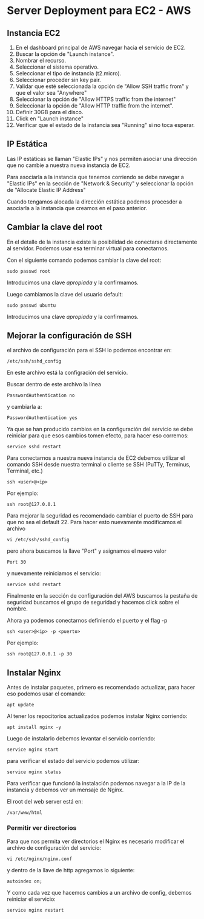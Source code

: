# Server Deployment para EC2 - AWS

## Instancia EC2

1. En el dashboard principal de AWS navegar hacia el servicio de EC2.
2. Buscar la opción de "Launch instance".
3. Nombrar el recurso.
4. Seleccionar el sistema operativo.
5. Seleccionar el tipo de instancia (t2.micro).
6. Seleccionar proceder sin key pair.
7. Validar que esté seleccionada la opción de "Allow SSH traffic from" y que el valor sea "Anywhere"
8. Seleccionar la opción de "Allow HTTPS traffic from the internet"
9. Seleccionar la opción de "Allow HTTP traffic from the internet".
10. Definir 30GB para el disco.
11. Click en "Launch instance"
12. Verificar que el estado de la instancia sea "Running" si no toca esperar.

## IP Estática

Las IP estáticas se llaman "Elastic IPs" y nos permiten asociar una dirección que no cambie a nuestra nueva instancia de EC2.

Para asociarla a la instancia que tenemos corriendo se debe navegar a "Elastic IPs" en la sección de "Network & Security" y seleccionar la opción de "Allocate Elastic IP Address"

Cuando tengamos alocada la dirección estática podemos procesder a asociarla a la instancia que creamos en el paso anterior.

## Cambiar la clave del root

En el detalle de la instancia existe la posibilidad de conectarse directamente al servidor. Podemos usar esa terminar virtual para conectarnos.

Con el siguiente comando podemos cambiar la clave del root:

```
sudo passwd root
```

Introducimos una clave _apropiada_ y la confirmamos.

Luego cambiamos la clave del usuario default:

```
sudo passwd ubuntu
```

Introducimos una clave _apropiada_ y la confirmamos.

## Mejorar la configuración de SSH

el archivo de configuración para el SSH lo podemos encontrar en:

```
/etc/ssh/sshd_config
```

En este archivo está la configración del servicio.

Buscar dentro de este archivo la línea

```
PasswordAuthentication no
```

y cambiarla a:

```
PasswordAuthentication yes
```

Ya que se han producido cambios en la configuración del servicio se debe reiniciar para que esos cambios tomen efecto, para hacer eso corremos:

```
service sshd restart
```

Para conectarnos a nuestra nueva instancia de EC2 debemos utilizar el comando SSH desde nuestra terminal o cliente se SSH (PuTTy, Terminus, Terminal, etc.)

```
ssh <user>@<ip>
```

Por ejemplo:

```
ssh root@127.0.0.1
```

Para mejorar la seguridad es recomendado cambiar el puerto de SSH para que no sea el default 22. Para hacer esto nuevamente modificamos el archivo

```
vi /etc/ssh/sshd_config
```

pero ahora buscamos la llave "Port" y asignamos el nuevo valor

```
Port 30
```

y nuevamente reiniciamos el servicio:

```
service sshd restart
```

Finalmente en la sección de configuración del AWS buscamos la pestaña de seguridad buscamos el grupo de seguridad y hacemos click sobre el nombre.

Ahora ya podemos conectarnos definiendo el puerto y el flag -p

```
ssh <user>@<ip> -p <puerto>
```

Por ejemplo:

```
ssh root@127.0.0.1 -p 30
```

## Instalar Nginx

Antes de instalar paquetes, primero es recomendado actualizar, para hacer eso podemos usar el comando:

```
apt update
```

Al tener los repocitorios actualizados podemos instalar Nginx corriendo:

```
apt install nginx -y
```

Luego de instalarlo debemos levantar el servicio corriendo:

```
service nginx start
```

para verificar el estado del servicio podemos utilizar:

```
service nginx status
```

Para verificar que funcionó la instalación podemos navegar a la IP de la instancia y debemos ver un mensaje de Nginx.

El root del web server está en:

```
/var/www/html
```

### Permitir ver directorios

Para que nos permita ver directorios el Nginx es necesario modificar el archivo de configuración del servicio:

```
vi /etc/nginx/nginx.conf
```

y dentro de la llave de http agregamos lo siguiente:

```
autoindex on;
```

Y como cada vez que hacemos cambios a un archivo de config, debemos reiniciar el servicio:

```
service nginx restart
```

